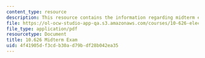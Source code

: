```yaml
---
content_type: resource
description: This resource contains the information regarding midterm exam.
file: https://ol-ocw-studio-app-qa.s3.amazonaws.com/courses/10-626-electrochemical-energy-systems-spring-2014/4f41905df3cdb30ad79bdf28b042ea35_MIT10_626S14_Midterm.pdf
file_type: application/pdf
resourcetype: Document
title: 10.626 Midterm Exam
uid: 4f41905d-f3cd-b30a-d79b-df28b042ea35
---
```

